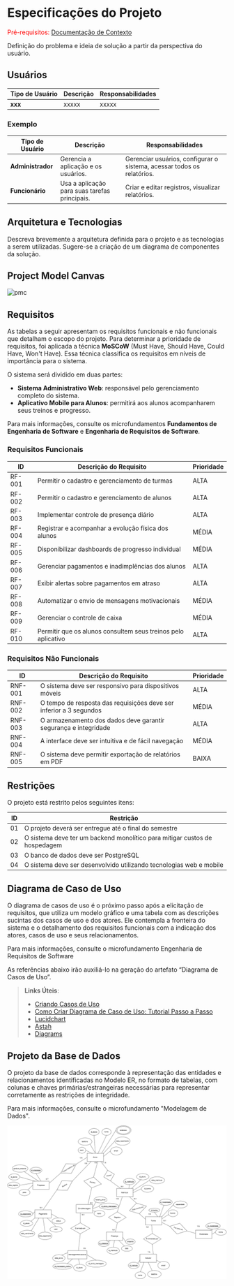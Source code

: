 # Especificações do Projeto

<span style="color:red">Pré-requisitos: <a href="01-Documentação de Contexto.md"> Documentação de Contexto</a></span>

Definição do problema e ideia de solução a partir da perspectiva do usuário. 

## Usuários
| Tipo de Usuário   | Descrição | Responsabilidades |
|------------------|-----------|------------------|
| **xxx** | xxxxx | xxxxx |

### Exemplo

| Tipo de Usuário   | Descrição | Responsabilidades |
|------------------|-----------|------------------|
| **Administrador** | Gerencia a aplicação e os usuários. | Gerenciar usuários, configurar o sistema, acessar todos os relatórios. |
| **Funcionário** | Usa a aplicação para suas tarefas principais. | Criar e editar registros, visualizar relatórios. |


## Arquitetura e Tecnologias

Descreva brevemente a arquitetura definida para o projeto e as tecnologias a serem utilizadas. Sugere-se a criação de um diagrama de componentes da solução.

## Project Model Canvas

![pmc](https://github.com/user-attachments/assets/bde84b94-0227-4523-b73f-0c13f0ae5278)



## Requisitos

As tabelas a seguir apresentam os requisitos funcionais e não funcionais que detalham o escopo do projeto. Para determinar a prioridade de requisitos, foi aplicada a técnica **MoSCoW** (Must Have, Should Have, Could Have, Won't Have). Essa técnica classifica os requisitos em níveis de importância para o sistema.

O sistema será dividido em duas partes:
- **Sistema Administrativo Web**: responsável pelo gerenciamento completo do sistema.
- **Aplicativo Mobile para Alunos**: permitirá aos alunos acompanharem seus treinos e progresso.

Para mais informações, consulte os microfundamentos **Fundamentos de Engenharia de Software** e **Engenharia de Requisitos de Software**.

### Requisitos Funcionais

| ID      | Descrição do Requisito                                         | Prioridade |
|---------|-----------------------------------------------------------------|------------|
| RF-001  | Permitir o cadastro e gerenciamento de turmas                   | ALTA       |
| RF-002  | Permitir o cadastro e gerenciamento de alunos                   | ALTA       |
| RF-003  | Implementar controle de presença diário                         | ALTA       |
| RF-004  | Registrar e acompanhar a evolução física dos alunos             | MÉDIA      |
| RF-005  | Disponibilizar dashboards de progresso individual               | MÉDIA      |
| RF-006  | Gerenciar pagamentos e inadimplências dos alunos                | ALTA       |
| RF-007  | Exibir alertas sobre pagamentos em atraso                       | ALTA       |
| RF-008  | Automatizar o envio de mensagens motivacionais                  | MÉDIA      |
| RF-009  | Gerenciar o controle de caixa                                   | MÉDIA      |
| RF-010  | Permitir que os alunos consultem seus treinos pelo aplicativo   | ALTA       |

### Requisitos Não Funcionais

| ID      | Descrição do Requisito                                          | Prioridade |
|---------|-----------------------------------------------------------------|------------|
| RNF-001 | O sistema deve ser responsivo para dispositivos móveis          | ALTA       |
| RNF-002 | O tempo de resposta das requisições deve ser inferior a 3 segundos | MÉDIA      |
| RNF-003 | O armazenamento dos dados deve garantir segurança e integridade | ALTA       |
| RNF-004 | A interface deve ser intuitiva e de fácil navegação             | MÉDIA      |
| RNF-005 | O sistema deve permitir exportação de relatórios em PDF         | BAIXA      |

## Restrições

O projeto está restrito pelos seguintes itens:

| ID  | Restrição                                              |
|-----|--------------------------------------------------------|
| 01  | O projeto deverá ser entregue até o final do semestre |
| 02  | O sistema deve ter um backend monolítico para mitigar custos de hospedagem |
| 03  | O banco de dados deve ser PostgreSQL                 |
| 04  | O sistema deve ser desenvolvido utilizando tecnologias web e mobile |


## Diagrama de Caso de Uso

O diagrama de casos de uso é o próximo passo após a elicitação de requisitos, que utiliza um modelo gráfico e uma tabela com as descrições sucintas dos casos de uso e dos atores. Ele contempla a fronteira do sistema e o detalhamento dos requisitos funcionais com a indicação dos atores, casos de uso e seus relacionamentos. 

Para mais informações, consulte o microfundamento Engenharia de Requisitos de Software 

As referências abaixo irão auxiliá-lo na geração do artefato “Diagrama de Casos de Uso”.

> **Links Úteis**:
> - [Criando Casos de Uso](https://www.ibm.com/docs/pt-br/elm/6.0?topic=requirements-creating-use-cases)
> - [Como Criar Diagrama de Caso de Uso: Tutorial Passo a Passo](https://gitmind.com/pt/fazer-diagrama-de-caso-uso.html/)
> - [Lucidchart](https://www.lucidchart.com/)
> - [Astah](https://astah.net/)
> - [Diagrams](https://app.diagrams.net/)

## Projeto da Base de Dados

O projeto da base de dados corresponde à representação das entidades e relacionamentos identificadas no Modelo ER, no formato de tabelas, com colunas e chaves primárias/estrangeiras necessárias para representar corretamente as restrições de integridade.
 
Para mais informações, consulte o microfundamento "Modelagem de Dados".

 <img src="img/ModeloER.png" alt="Modelo Entidade Relacionamento">
